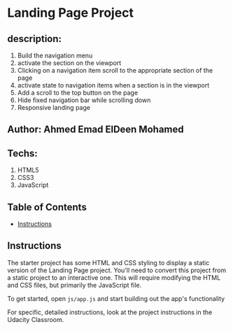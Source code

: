# Landing Page Project

## description:

1. Build the navigation menu
2. activate the section on the viewport
3. Clicking on a navigation item scroll to the appropriate section of the page
4. activate state to navigation items when a section is in the viewport
5. Add a scroll to the top button on the page
6. Hide fixed navigation bar while scrolling down
7. Responsive landing page

## Author: Ahmed Emad ElDeen Mohamed

## Techs:

1. HTML5
2. CSS3
3. JavaScript

## Table of Contents

- [Instructions](#instructions)

## Instructions

The starter project has some HTML and CSS styling to display a static version of the Landing Page project. You'll need to convert this project from a static project to an interactive one. This will require modifying the HTML and CSS files, but primarily the JavaScript file.

To get started, open `js/app.js` and start building out the app's functionality

For specific, detailed instructions, look at the project instructions in the Udacity Classroom.
